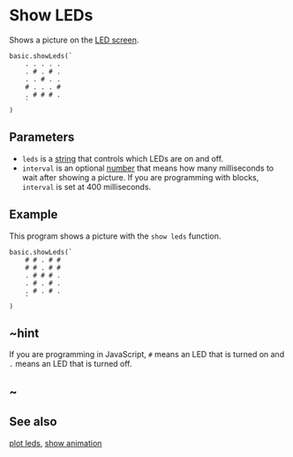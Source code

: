 # Show LEDs

Shows a picture on the [LED screen](/device/screen).

```sig
basic.showLeds(`
    . . . . .
    . # . # .
    . . # . .
    # . . . #
    . # # # .
    `
)
```

## Parameters

* `leds` is a [string](/types/string) that controls which LEDs are on and off.
* `interval` is an optional [number](/types/number) that means how many milliseconds to wait after showing a picture.
If you are programming with blocks, `interval` is set at 400 milliseconds.

## Example

This program shows a picture with the ``show leds`` function.

```blocks
basic.showLeds(`
    # # . # #
    # # . # #
    . # # # .
    . # . # .
    . # . # .
    `
)
```

## ~hint

If you are programming in JavaScript, `#` means an LED that is turned
on and `.` means an LED that is turned off.

## ~

## See also

[plot leds](/reference/basic/plot-leds), [show animation](/reference/basic/show-animation)

